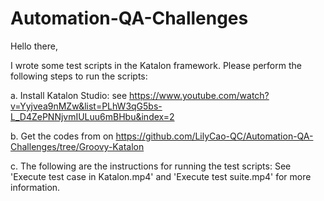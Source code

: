 # Automation-QA-Challenges
Hello there, 

I wrote some test scripts in the Katalon framework. Please perform the following steps to run the scripts:

  a. Install Katalon Studio: see https://www.youtube.com/watch?v=Yyjvea9nMZw&list=PLhW3qG5bs-L_D4ZePNNjvmIULuu6mBHbu&index=2
  
  b. Get the codes from on https://github.com/LilyCao-QC/Automation-QA-Challenges/tree/Groovy-Katalon
  
  c. The following are the instructions for running the test scripts: See 'Execute test case in Katalon.mp4' and 'Execute test suite.mp4' for more information.
